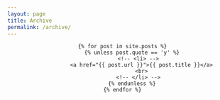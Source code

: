 ```yaml
---
layout: page
title: Archive
permalink: /archive/
---
```


<div  style="text-align: center;">

      {% for post in site.posts %}
            {% unless post.quote == 'y' %}
                <!-- <li> -->
                  <a href="{{ post.url }}">{{ post.title }}</a>
                  <br>
                <!-- </li> -->
            {% endunless %}
      {% endfor %}

</div>
